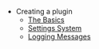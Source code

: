 * Creating a plugin   
    - [The Basics](https://github.com/Ciastex/Spectrum/wiki/Creating-a-Plugin:-The-Basics)
    - [Settings System](https://github.com/Ciastex/Spectrum/wiki/Creating-a-Plugin:-Settings-system)
    - [Logging Messages](https://github.com/Ciastex/Spectrum/wiki/Creating-a-Plugin:-Logging-messages)